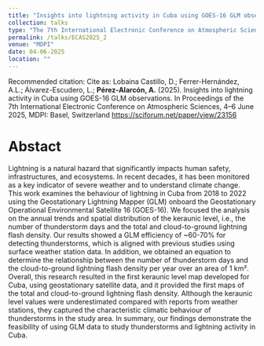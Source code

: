 ```yaml
---
title: "Insights into lightning activity in Cuba using GOES-16 GLM observations"
collection: talks
type: "The 7th International Electronic Conference on Atmospheric Sciences "
permalink: /talks/ECAS2025_2
venue: "MDPI"
date: 04-06-2025
location: ""
---
```


Recommended citation: Cite as: Lobaina Castillo, D.; Ferrer-Hernández, A.L.; Álvarez-Escudero, L.; <b>Pérez-Alarcón, A.</b> (2025). Insights into lightning activity in Cuba using GOES-16 GLM observations. In Proceedings of the 7th International Electronic Conference on Atmospheric Sciences, 4–6 June 2025, MDPI: Basel, Switzerland <a href="https://sciforum.net/paper/view/23156" target="blank"> https://sciforum.net/paper/view/23156</a> 


# Abstact
Lightning is a natural hazard that significantly impacts human safety, infrastructures, and ecosystems. In recent decades, it has been monitored as a key indicator of severe weather and to understand climate change. This work examines the behaviour of lightning in Cuba from 2018 to 2022 using the Geostationary Lightning Mapper (GLM) onboard the Geostationary Operational Environmental Satellite 16 (GOES-16). We focused the analysis on the annual trends and spatial distribution of the keraunic level, i.e., the number of thunderstorm days and the total and cloud-to-ground lightning flash density. Our results showed a GLM efficiency of ~60-70% for detecting thunderstorms, which is aligned with previous studies using surface weather station data. In addition, we obtained an equation to determine the relationship between the number of thunderstorm days and the cloud-to-ground lightning flash density per year over an area of 1 km². Overall, this research resulted in the first keraunic level map developed for Cuba, using geostationary satellite data, and it provided the first maps of the total and cloud-to-ground lightning flash density. Although the keraunic level values were underestimated compared with reports from weather stations, they captured the characteristic climatic behaviour of thunderstorms in the study area. In summary, our findings demonstrate the feasibility of using GLM data to study thunderstorms and lightning activity in Cuba.

